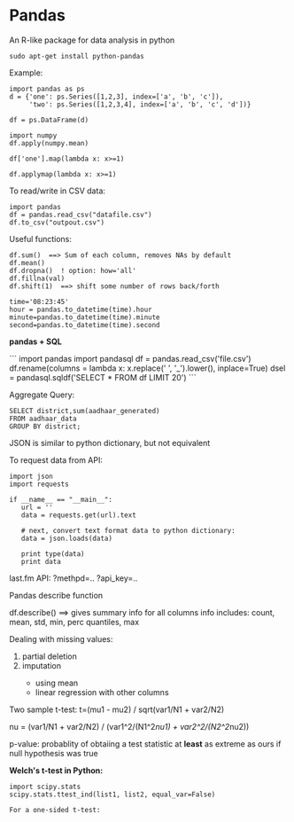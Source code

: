 Pandas
======

An R-like package for data analysis in python


```
sudo apt-get install python-pandas
```

<p>Example:</p>

```
import pandas as ps
d = {'one': ps.Series([1,2,3], index=['a', 'b', 'c']),
     'two': ps.Series([1,2,3,4], index=['a', 'b', 'c', 'd'])}

df = ps.DataFrame(d)

import numpy
df.apply(numpy.mean)

df['one'].map(lambda x: x>=1)

df.applymap(lambda x: x>=1)
```   

To read/write in CSV data:
```
import pandas
df = pandas.read_csv("datafile.csv")
df.to_csv("outpout.csv")
```

 Useful functions:
```
df.sum()  ==> Sum of each column, removes NAs by default
df.mean() 
df.dropna()  ! option: how='all'
df.fillna(val)
df.shift(1)  ==> shift some number of rows back/forth

time='08:23:45'
hour = pandas.to_datetime(time).hour
minute=pandas.to_datetime(time).minute
second=pandas.to_datetime(time).second

```

<p> <B> pandas + SQL </b> </p>
```
import pandas
import pandasql
df = pandas.read_csv('file.csv')
df.rename(columns = lambda x: x.replace(' ', '_').lower(), inplace=True)
dsel = pandasql.sqldf('SELECT * FROM df LIMIT 20')
```

Aggregate Query:
```
SELECT district,sum(aadhaar_generated) 
FROM aadhaar_data 
GROUP BY district;
```

JSON is similar to python dictionary, but not equivalent

To request data from API:
```
import json
import requests

if __name__ == "__main__":
   url = ''
   data = requests.get(url).text

   # next, convert text format data to python dictionary:
   data = json.loads(data)

   print type(data)
   print data

```

last.fm API: 
?methpd=..
?api_key=..

<p> Pandas describe function</p>

df.describe() ==> gives summary info for all columns
    info includes: count, mean, std, min, perc quantiles, max


<p> Dealing with missing values: </p>
<ol>
<li> partial deletion </li>
<li> imputation </li>
<ul>
<li> using mean </li>
<li> linear regression with other columns </li>
</ul>
</ol>

Two sample t-test:
t=(mu1 - mu2) / sqrt(var1/N1 + var2/N2)

nu = (var1/N1 + var2/N2) / (var1^2/(N1^2*nu1) + var2^2/(N2^2*nu2))

p-value: probablity of obtaiing a test statistic at <b>least</b> as
extreme as ours if null hypothesis was true

<b> Welch's t-test in Python: </b>
```
import scipy.stats
scipy.stats.ttest_ind(list1, list2, equal_var=False)

For a one-sided t-test:

```


